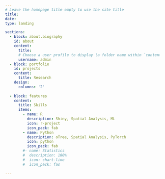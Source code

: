 ```yaml
---
# Leave the homepage title empty to use the site title
title:
date: 
type: landing

sections:
  - block: about.biography
    id: about
    content:
      title: 
      # Choose a user profile to display (a folder name within `content/authors/`)
      username: admin
  - block: portfolio
    id: projects
    content:
      title: Research
    design:
      columns: '2'
    
  - block: features
    content:
      title: Skills
      items:
        - name: R
          description: Shiny, Spatial Analysis, ML
          icon: r-project
          icon_pack: fab
        - name: Python
          description: oTree, Spatial Analysis, PyTorch
          icon: python
          icon_pack: fab
        #- name: Statistics
        #  description: 100%
        #  icon: chart-line
        #  icon_pack: fas
  
---
```

